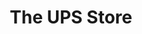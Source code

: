 ---
title: "The UPS Store"
url: /chicago/the-ups-store-south-indianapolis-avenue/
shop: Kopieren
---